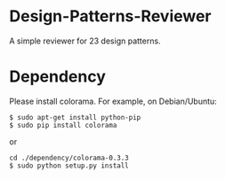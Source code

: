 # Design-Patterns-Reviewer
A simple reviewer for 23 design patterns.

# Dependency
Please install colorama.
For example, on Debian/Ubuntu:
```
$ sudo apt-get install python-pip
$ sudo pip install colorama
```

or

```
cd ./dependency/colorama-0.3.3
$ sudo python setup.py install
```